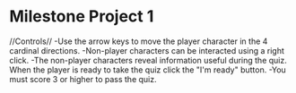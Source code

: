# Milestone Project 1

//Controls//
-Use the arrow keys to move the player character in the 4 cardinal directions.
-Non-player characters can be interacted using a right click.
-The non-player characters reveal information useful during the quiz. When the player is ready to take the quiz click the "I'm ready" button. 
-You must score 3 or higher to pass the quiz.
